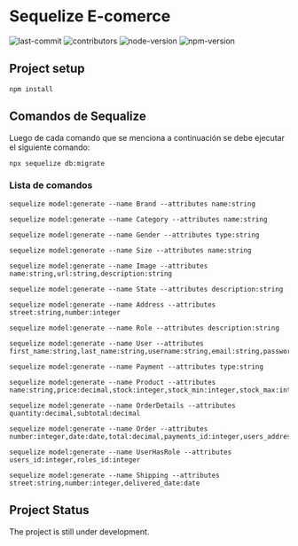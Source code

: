 # Sequelize E-comerce
![last-commit](https://img.shields.io/github/last-commit/AugustoLL/ecomerce-sequelize)
![contributors](https://img.shields.io/github/contributors/AugustoLL/ecomerce-sequelize)
![node-version](https://img.shields.io/badge/Node->=12.0.0-brightgreen)
![npm-version](https://img.shields.io/badge/npm->=6.14.0-brightgreen)

## Project setup
```
npm install
```
## Comandos de Sequalize
Luego de cada comando que se menciona a continuación se debe ejecutar el siguiente comando:
```
npx sequelize db:migrate
```
### Lista de comandos
```
sequelize model:generate --name Brand --attributes name:string
```
```
sequelize model:generate --name Category --attributes name:string
```
```
sequelize model:generate --name Gender --attributes type:string
```
```
sequelize model:generate --name Size --attributes name:string
```
```
sequelize model:generate --name Image --attributes name:string,url:string,description:string
```
```
sequelize model:generate --name State --attributes description:string
```
```
sequelize model:generate --name Address --attributes street:string,number:integer
```
```
sequelize model:generate --name Role --attributes description:string
```
```
sequelize model:generate --name User --attributes first_name:string,last_name:string,username:string,email:string,password:string,address_id:integer
```
```
sequelize model:generate --name Payment --attributes type:string
```
```
sequelize model:generate --name Product --attributes name:string,price:decimal,stock:integer,stock_min:integer,stock_max:integer,brands_id:integer
```
```
sequelize model:generate --name OrderDetails --attributes quantity:decimal,subtotal:decimal
```
```
sequelize model:generate --name Order --attributes number:integer,date:date,total:decimal,payments_id:integer,users_addresses:integer,states_id:integer
```
```
sequelize model:generate --name UserHasRole --attributes users_id:integer,roles_id:integer
```
```
sequelize model:generate --name Shipping --attributes street:string,number:integer,delivered_date:date
```
## Project Status
The project is still under development.